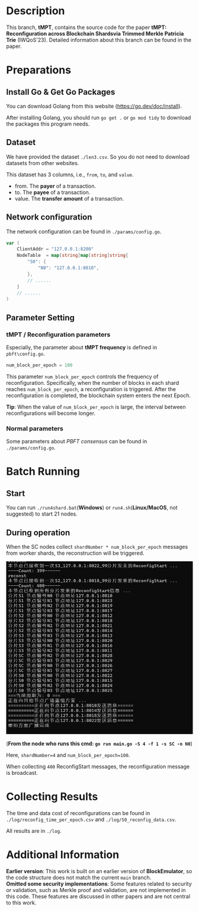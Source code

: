 # Description
This branch, **tMPT**, contains the source code for the paper **tMPT: Reconfiguration across Blockchain Shardsvia Trimmed Merkle Patricia Trie** (IWQoS'23). Detailed information about this branch can be found in the paper.

# Preparations 
## Install Go & Get Go Packages
You can download Golang from this website (https://go.dev/doc/install). 

After installing Golang, you should run `go get .` or `go mod tidy` to download the packages this program needs. 


## Dataset
We have provided the dataset `./len3.csv`. 
So you do not need to download datasets from other websites. 

This dataset has 3 columns, i.e., `from`, `to`, and `value`. 
- from. The **payer** of a transaction. 
- to. The **payee** of a transaction. 
- value. The **transfer amount** of a transaction. 


## Network configuration
The network configuration can be found in `./params/config.go`. 

```Go
var (
	ClientAddr = "127.0.0.1:8200"
	NodeTable  = map[string]map[string]string{
        "S0": {
			"N0": "127.0.0.1:8010",
		},
        // ......
	}
    // ......
)
```

## Parameter Setting
### tMPT / Reconfiguration parameters
Especially, the parameter about **tMPT frequency** is defined in `pbft\config.go`. 
```Go
num_block_per_epoch = 100
```
This parameter `num_block_per_epoch` controls the frequency of reconfiguration. Specifically, when the number of blocks in each shard reaches `num_block_per_epoch`, a reconfiguration is triggered. After the reconfiguration is completed, the blockchain system enters the next Epoch.

**Tip**: When the value of `num_block_per_epoch` is large, the interval between reconfigurations will become longer.


### Normal parameters
Some parameters about *PBFT consensus* can be found in `./params/config.go`.

# Batch Running

## Start
You can run `./run4shard.bat`(**Windows**) or `run4.sh`(**Linux/MacOS**, not suggested) to start 21 nodes. 

## During operation
When the SC nodes collect `shardNumber * num_block_per_epoch` messages from worker shards, the reconstruction will be triggered. 

![](reconstruction_triggered.jpg)

(**From the node who runs this cmd: `go run main.go -S 4 -f 1 -s SC -n N0`**)


Here, `shardNumber=4` and `num_block_per_epoch=100`. 

When collecting `400` ReconfigStart messages, the reconfiguration message is broadcast. 

# Collecting Results
The time and data cost of reconfigurations can be found in `./log/reconfig_time_per_epoch.csv` and `./log/S0_reconfig_data.csv`. 

All results are in `./log`. 

# Additional Information
**Earlier version**: This work is built on an earlier version of **BlockEmulator**, so the code structure does not match the current `main` branch.  
**Omitted some security implementations**: Some features related to security or validation, such as Merkle proof and validation, are not implemented in this code. These features are discussed in other papers and are not central to this work.
